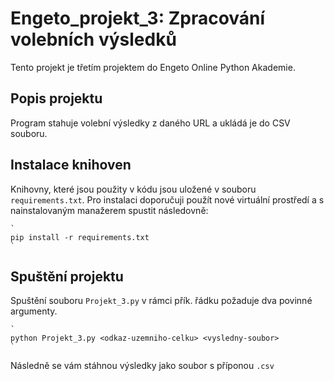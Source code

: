 # Engeto_projekt_3: Zpracování volebních výsledků

Tento projekt je třetím projektem do Engeto Online Python Akademie.

## Popis projektu

Program stahuje volební výsledky z daného URL a ukládá je do CSV souboru.

## Instalace knihoven

Knihovny, které jsou použity v kódu jsou uložené v souboru `requirements.txt`. Pro instalaci doporučuji použít nové virtuální prostředí a s nainstalovaným manažerem spustit následovně:

    `
    pip install -r requirements.txt
    `

## Spuštění projektu

Spuštění souboru `Projekt_3.py` v rámci přík. řádku požaduje dva povinné argumenty.

    `
    python Projekt_3.py <odkaz-uzemniho-celku> <vysledny-soubor>
    `

Následně se vám stáhnou výsledky jako soubor s příponou `.csv`
